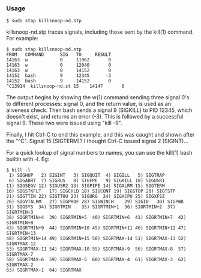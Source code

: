 ### Usage
```
$ sudo stap killsnoop-nd.stp
```

killsnoop-nd.stp traces signals, including those sent by the kill(1) command.
For example:

```
$ sudo stap killsnoop-nd.stp
FROM   COMMAND      SIG   TO     RESULT
14163  w            0     11962       0
14163  w            0     12040       0
14163  w            0     14152       0
14152  bash         9     12345      -3
14152  bash         9     14152       0
^C13914  killsnoop-nd.st 15    14147       0
```

The output begins by showing the w(1) command sending three signal 0's to
different processes: signal 0, and the return value, is used as an aliveness
check. Then bash sends a signal 9 (SIGKILL) to PID 12345, which doesn't exist,
and returns an error (-3). This is followed by a successful signal 9. These two
were issued using "kill -9".

Finally, I hit Ctrl-C to end this example, and this was caught and shown after
the "^C". Signal 15 (SIGTERM)? I thought Ctrl-C issued signal 2 (SIGINT)...

For a quick lookup of signal numbers to names, you can use the kill(1) bash
builtin with -l. Eg:

```
$ kill -l
 1) SIGHUP	 2) SIGINT	 3) SIGQUIT	 4) SIGILL	 5) SIGTRAP
 6) SIGABRT	 7) SIGBUS	 8) SIGFPE	 9) SIGKILL	10) SIGUSR1
11) SIGSEGV	12) SIGUSR2	13) SIGPIPE	14) SIGALRM	15) SIGTERM
16) SIGSTKFLT	17) SIGCHLD	18) SIGCONT	19) SIGSTOP	20) SIGTSTP
21) SIGTTIN	22) SIGTTOU	23) SIGURG	24) SIGXCPU	25) SIGXFSZ
26) SIGVTALRM	27) SIGPROF	28) SIGWINCH	29) SIGIO	30) SIGPWR
31) SIGSYS	34) SIGRTMIN	35) SIGRTMIN+1	36) SIGRTMIN+2	37) SIGRTMIN+3
38) SIGRTMIN+4	39) SIGRTMIN+5	40) SIGRTMIN+6	41) SIGRTMIN+7	42) SIGRTMIN+8
43) SIGRTMIN+9	44) SIGRTMIN+10	45) SIGRTMIN+11	46) SIGRTMIN+12	47) SIGRTMIN+13
48) SIGRTMIN+14	49) SIGRTMIN+15	50) SIGRTMAX-14	51) SIGRTMAX-13	52) SIGRTMAX-12
53) SIGRTMAX-11	54) SIGRTMAX-10	55) SIGRTMAX-9	56) SIGRTMAX-8	57) SIGRTMAX-7
58) SIGRTMAX-6	59) SIGRTMAX-5	60) SIGRTMAX-4	61) SIGRTMAX-3	62) SIGRTMAX-2
63) SIGRTMAX-1	64) SIGRTMAX
```